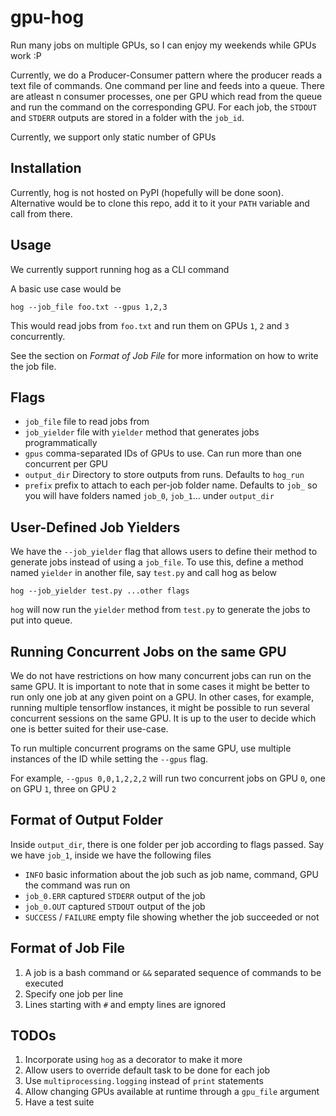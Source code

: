 # gpu-hog
Run many jobs on multiple GPUs, so I can enjoy my weekends while GPUs work :P

Currently, we do a Producer-Consumer pattern where the producer reads a text file of commands. One command per line and feeds into a queue. There are atleast n consumer processes, one per GPU which read from the queue and run the command on the corresponding GPU. For each job, the `STDOUT` and `STDERR` outputs are stored in a folder with the `job_id`.

Currently, we support only static number of GPUs


## Installation
Currently, hog is not hosted on PyPI (hopefully will be done soon).
Alternative would be to clone this repo, add it to it your `PATH` variable and call from there.

## Usage
We currently support running hog as a CLI command

A basic use case would be

	hog --job_file foo.txt --gpus 1,2,3

This would read jobs from `foo.txt` and run them on GPUs `1`, `2` and `3` concurrently.

See the section on _Format of Job File_ for more information on how to write the job file.

## Flags
* `job_file` file to read jobs from
* `job_yielder` file with `yielder` method that generates jobs programmatically
* `gpus` comma-separated IDs of GPUs to use. Can run more than one concurrent per GPU
* `output_dir` Directory to store outputs from runs. Defaults to `hog_run`
* `prefix` prefix to attach to each per-job folder name. Defaults to `job_` so you will have folders named `job_0`, `job_1`... under `output_dir`

##  User-Defined Job Yielders
 We have the `--job_yielder` flag that allows users to define their method to generate jobs instead of using a `job_file`. To use this, define a method named `yielder` in another file, say `test.py` and call hog as below

	hog --job_yielder test.py ...other flags

`hog` will now run the `yielder` method from `test.py` to generate the jobs to put into queue.

## Running Concurrent Jobs on the same GPU
We do not have restrictions on how many concurrent jobs can run on the same GPU. It is important to note that in some cases it might be better to run only one job at any given point on a GPU. In other cases, for example, running multiple tensorflow instances, it might be possible to run several concurrent sessions on the same GPU. It is up to the user to decide which one is better suited for their use-case.

To run multiple concurrent programs on the same GPU, use multiple instances of the ID while setting the `--gpus` flag. 

For example, `--gpus 0,0,1,2,2,2` will run two concurrent jobs on GPU `0`, one on GPU `1`, three on GPU `2`

## Format of Output Folder
Inside `output_dir`, there is one folder per job according to flags passed. Say we have `job_1`, inside we have the following files

* `INFO` basic information about the job such as job name, command, GPU the command was run on
* `job_0.ERR` captured `STDERR` output of the job
* `job_0.OUT` captured `STDOUT` output of the job
* `SUCCESS` / `FAILURE` empty file showing whether the job succeeded or not

## Format of Job File
1. A job is a bash command or `&&` separated sequence of commands to be executed
2. Specify one job per line
3. Lines starting with `#` and empty lines are ignored

## TODOs
1. Incorporate using `hog` as a decorator to make it more
2. Allow users to override default task to be done for each job
3. Use `multiprocessing.logging` instead of `print` statements
4. Allow changing GPUs available at runtime through a `gpu_file` argument
5. Have a test suite
